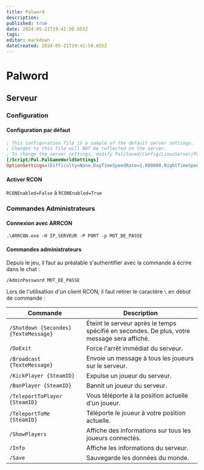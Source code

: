 ```yaml
---
title: Palword
description: 
published: true
date: 2024-05-21T19:41:50.655Z
tags: 
editor: markdown
dateCreated: 2024-05-21T19:41:50.655Z
---
```


# Palword

## Serveur

### Configuration

#### Configuration par défaut

```ini
; This configuration file is a sample of the default server settings.
; Changes to this file will NOT be reflected on the server.
; To change the server settings, modify Pal/Saved/Config/LinuxServer/PalWorldSettings.ini.
[/Script/Pal.PalGameWorldSettings]
OptionSettings=(Difficulty=None,DayTimeSpeedRate=1.000000,NightTimeSpeedRate=1.000000,ExpRate=1.000000,PalCaptureRate=1.000000,PalSpawnNumRate=1.000000,PalDamageRateAttack=1.000000,PalDamageRateDefense=1.000000,PlayerDamageRateAttack=1.000000,PlayerDamageRateDefense=1.000000,PlayerStomachDecreaceRate=1.000000,PlayerStaminaDecreaceRate=1.000000,PlayerAutoHPRegeneRate=1.000000,PlayerAutoHpRegeneRateInSleep=1.000000,PalStomachDecreaceRate=1.000000,PalStaminaDecreaceRate=1.000000,PalAutoHPRegeneRate=1.000000,PalAutoHpRegeneRateInSleep=1.000000,BuildObjectDamageRate=1.000000,BuildObjectDeteriorationDamageRate=1.000000,CollectionDropRate=1.000000,CollectionObjectHpRate=1.000000,CollectionObjectRespawnSpeedRate=1.000000,EnemyDropItemRate=1.000000,DeathPenalty=All,bEnablePlayerToPlayerDamage=False,bEnableFriendlyFire=False,bEnableInvaderEnemy=True,bActiveUNKO=False,bEnableAimAssistPad=True,bEnableAimAssistKeyboard=False,DropItemMaxNum=3000,DropItemMaxNum_UNKO=100,BaseCampMaxNum=128,BaseCampWorkerMaxNum=15,DropItemAliveMaxHours=1.000000,bAutoResetGuildNoOnlinePlayers=False,AutoResetGuildTimeNoOnlinePlayers=72.000000,GuildPlayerMaxNum=20,PalEggDefaultHatchingTime=72.000000,WorkSpeedRate=1.000000,bIsMultiplay=False,bIsPvP=False,bCanPickupOtherGuildDeathPenaltyDrop=False,bEnableNonLoginPenalty=True,bEnableFastTravel=True,bIsStartLocationSelectByMap=True,bExistPlayerAfterLogout=False,bEnableDefenseOtherGuildPlayer=False,CoopPlayerMaxNum=4,ServerPlayerMaxNum=32,ServerName="Default Palworld Server",ServerDescription="",AdminPassword="",ServerPassword="",PublicPort=8211,PublicIP="",RCONEnabled=False,RCONPort=25575,Region="",bUseAuth=True,BanListURL="https://api.palworldgame.com/api/banlist.txt")
```

#### Activer RCON

`RCONEnabled=False` à `RCONEnabled=True`

### Commandes Administrateurs

#### Connexion avec ARRCON

```shell
.\ARRCON.exe -H IP_SERVEUR -P PORT -p MOT_DE_PASSE
```


#### Commandes administrateurs

Depuis le jeu, il faut au prèalable s'authentifier avec la commande à écrire dans le chat :

```shell
/AdminPassword MOT_DE_PASSE
```

Lors de l'utilisation d'un client RCON, il faut retirer le caractère `\` en début de commande :

Commande | Description
---|---
`/Shutdown {Secondes} {TexteMessage}` | Éteint le serveur après le temps spécifié en secondes. De plus, votre message sera affiché.
`/DoExit` | Force l'arrêt immédiat du serveur.
`/Broadcast {TexteMessage}` | Envoie un message à tous les joueurs sur le serveur.
`/KickPlayer {SteamID}` | Expulse un joueur du serveur.
`/BanPlayer {SteamID}` | Bannit un joueur du serveur.
`/TeleportToPlayer {SteamID}` | Vous téléporte à la position actuelle d'un joueur.
`/TeleportToMe {SteamID}` | Téléporte le joueur à votre position actuelle.
`/ShowPlayers` | Affiche des informations sur tous les joueurs connectés.
`/Info` | Affiche les informations du serveur.
`/Save` | Sauvegarde les données du monde.